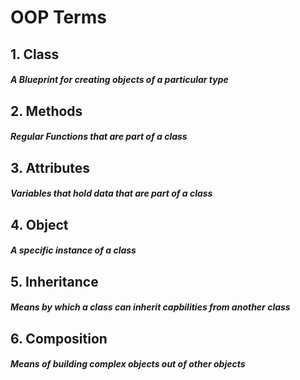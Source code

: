 # OOP Terms

## 1. Class 
##### A Blueprint for creating objects of a particular type
## 2. Methods
##### Regular Functions that are part of a class
## 3. Attributes
##### Variables that hold data that are part of a class
## 4. Object
##### A specific instance of a class
## 5. Inheritance
##### Means by which a class can inherit capbilities from another class
## 6. Composition
##### Means of building complex objects out of other objects